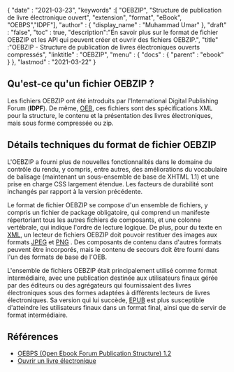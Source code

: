 {
  "date" : "2021-03-23",
  "keywords" :[ "OEBZIP", "Structure de publication de livre électronique ouvert", "extension", "format", "eBook", "OEBPS","IDPF"],
  "author" : {
    "display_name" : "Muhammad Umar"
},
  "draft" : "false",
  "toc" : true,
  "description":"En savoir plus sur le format de fichier OEBZIP et les API qui peuvent créer et ouvrir des fichiers OEBZIP.",
  "title" :"OEBZIP - Structure de publication de livres électroniques ouverts compressés",
  "linktitle" : "OEBZIP",
  "menu" : {
    "docs" : {
      "parent" : "ebook"
}
},
  "lastmod" : "2021-03-22"
}

## Qu'est-ce qu'un fichier OEBZIP ? ##

Les fichiers OEBZIP ont été introduits par l'International Digital Publishing Forum (**IDPF**). De même, [OEB](/fr/ebook/oeb/), ces fichiers sont des spécifications XML pour la structure, le contenu et la présentation des livres électroniques, mais sous forme compressée ou zip.

## Détails techniques du format de fichier OEBZIP ##

L'OEBZIP a fourni plus de nouvelles fonctionnalités dans le domaine du contrôle du rendu, y compris, entre autres, des améliorations du vocabulaire de balisage (maintenant un sous-ensemble de base de XHTML 1.1) et une prise en charge CSS largement étendue. Les facteurs de durabilité sont inchangés par rapport à la version précédente.

Le format de fichier OEBZIP se compose d'un ensemble de fichiers, y compris un fichier de package obligatoire, qui comprend un manifeste répertoriant tous les autres fichiers de composants, et une colonne vertébrale, qui indique l'ordre de lecture logique. De plus, pour du texte en [XML](/fr/web/xml/), un lecteur de fichiers OEBZIP doit pouvoir restituer des images aux formats [JPEG](/fr/image/jpeg/) et [PNG](/fr/image/png/) . Des composants de contenu dans d'autres formats peuvent être incorporés, mais le contenu de secours doit être fourni dans l'un des formats de base de l'OEB.
  

L'ensemble de fichiers OEBZIP était principalement utilisé comme format intermédiaire, avec une publication destinée aux utilisateurs finaux gérée par des éditeurs ou des agrégateurs qui fournissaient des livres électroniques sous des formes adaptées à différents lecteurs de livres électroniques. Sa version qui lui succède, [EPUB](/fr/ebook/epub/) est plus susceptible d'atteindre les utilisateurs finaux dans un format final, ainsi que de servir de format intermédiaire.

## Références

* [OEBPS (Open Ebook Forum Publication Structure) 1.2](https://www.loc.gov/preservation/digital/formats/fdd/fdd000171.shtml)
* [Ouvrir un livre électronique](https://en.wikipedia.org/wiki/Open_eBook)


